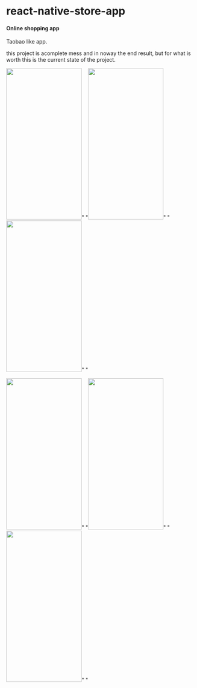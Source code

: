 # react-native-store-app

<h4>Online shopping app</h4>

<p> Taobao like app. </p>

<P> this project is acomplete mess and in noway the end result, but for what is worth this is the current state of the project. </p>

<img src="https://user-images.githubusercontent.com/48398993/106794552-f9aca900-6693-11eb-8779-86ef8394ed6f.jpg" width="200" height="400" />"      "<img src="https://user-images.githubusercontent.com/48398993/107748458-0eec9c00-6d54-11eb-9861-4557552db46e.jpg" width="200" height="400" />"      "<img src="https://user-images.githubusercontent.com/48398993/106610827-3009fb80-65a2-11eb-93a1-744ab2256e51.jpg" width="200" height="400" />"    "

<img src="https://user-images.githubusercontent.com/48398993/106794555-fb766c80-6693-11eb-8a10-032b67793bf1.jpg" width="200" height="400" />"      "<img src="https://user-images.githubusercontent.com/48398993/106610838-339d8280-65a2-11eb-88d7-e7a66f74745a.jpg" width="200" height="400" />"   "<img src="https://user-images.githubusercontent.com/48398993/106794564-fdd8c680-6693-11eb-9fff-77f55273eb01.jpg" width="200" height="400" />"   "
